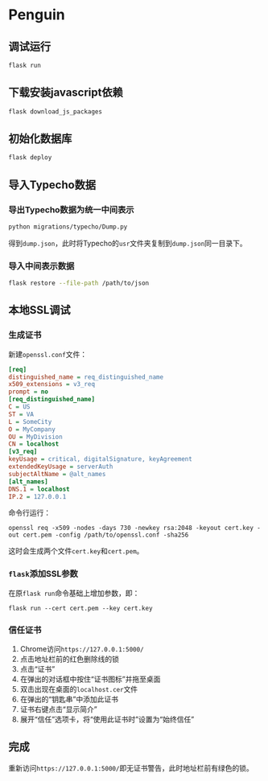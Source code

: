 # Penguin

## 调试运行

```bash
flask run
```

## 下载安装javascript依赖

```bash
flask download_js_packages
```

## 初始化数据库

```bash
flask deploy
```

## 导入Typecho数据

### 导出Typecho数据为统一中间表示

```bash
python migrations/typecho/Dump.py
```

得到`dump.json`，此时将Typecho的`usr`文件夹复制到`dump.json`同一目录下。

### 导入中间表示数据

```bash
flask restore --file-path /path/to/json
```

## 本地SSL调试

### 生成证书

新建`openssl.conf`文件：

```ini
[req]
distinguished_name = req_distinguished_name
x509_extensions = v3_req
prompt = no
[req_distinguished_name]
C = US
ST = VA
L = SomeCity
O = MyCompany
OU = MyDivision
CN = localhost
[v3_req]
keyUsage = critical, digitalSignature, keyAgreement
extendedKeyUsage = serverAuth
subjectAltName = @alt_names
[alt_names]
DNS.1 = localhost
IP.2 = 127.0.0.1
```

命令行运行：

```shell
openssl req -x509 -nodes -days 730 -newkey rsa:2048 -keyout cert.key -out cert.pem -config /path/to/openssl.conf -sha256
```

这时会生成两个文件`cert.key`和`cert.pem`。

### `flask`添加SSL参数

在原`flask run`命令基础上增加参数，即：

```shell
flask run --cert cert.pem --key cert.key
```

### 信任证书

1. Chrome访问`https://127.0.0.1:5000/`
2. 点击地址栏前的红色删除线的锁
3. 点击“证书”
4. 在弹出的对话框中按住“证书图标”并拖至桌面
5. 双击出现在桌面的`localhost.cer`文件
6. 在弹出的“钥匙串”中添加此证书
7. 证书右键点击“显示简介”
8. 展开“信任”选项卡，将“使用此证书时”设置为“始终信任”

## 完成

重新访问`https://127.0.0.1:5000/`即无证书警告，此时地址栏前有绿色的锁。
